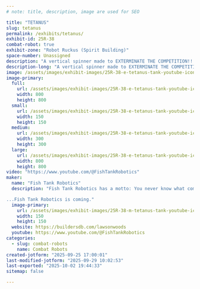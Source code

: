 ```yaml
---
# note: title, description, image are used for SEO

title: "TETANUS"
slug: tetanus
permalink: /exhibits/tetanus/
exhibit-id: 25R-38
combat-robot: true
exhibit-zone: "Robot Ruckus (Spirit Building)"
space-number: Unassigned
description: "A vertical spinner made to EXTERMINATE THE COMPETITION!!!!!!"
description-long: "A vertical spinner made to EXTERMINATE THE COMPETITION!!!!!! In all seriousness it's a modified Viper Kit vertical spinner. Just don't step on it. Like seriously, don't."
image: /assets/images/exhibit-images/25R-38-e-tetanus-tank-youtube-icon-3406-300x300.png
image-primary: 
  full:
    url: /assets/images/exhibit-images/25R-38-e-tetanus-tank-youtube-icon-3406-full.png
    width: 800
    height: 800
  small:
    url: /assets/images/exhibit-images/25R-38-e-tetanus-tank-youtube-icon-3406-150x150.png
    width: 150
    height: 150
  medium:
    url: /assets/images/exhibit-images/25R-38-e-tetanus-tank-youtube-icon-3406-300x300.png
    width: 300
    height: 300
  large:
    url: /assets/images/exhibit-images/25R-38-e-tetanus-tank-youtube-icon-3406-800x800.png
    width: 800
    height: 800
video: "https://www.youtube.com/@FishTankRobotics"
maker: 
  name: "Fish Tank Robotics"
  description: "Fish Tank Robotics has a motto: You never know what comes out of it. This team's leader, Lawson has been doing this since 4th grade and is a bit of a veteran but not really a veteran of the sport. FTR started only at Robot Ruckus with one robot, but now we are evolving. We are stronger. We are getting better. The other teams should start running...

...Fish Tank Robotics is coming."
  image-primary:
    url: /assets/images/exhibit-images/25R-38-m-tetanus-tank-youtube-icon-150x150.png
    width: 150
    height: 150
  website: https://buildersdb.com/lawsonwoods
  youtube: https://www.youtube.com/@FishTankRobotics
categories: 
  - slug: combat-robots
    name: Combat Robots
created-jotform: "2025-09-25 17:00:01"
last-modified-jotform: "2025-09-29 10:02:53"
last-exported: "2025-10-02 19:44:33"
sitemap: false

---
```

